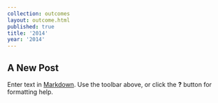 ```yaml
---
collection: outcomes
layout: outcome.html
published: true
title: '2014'
year: '2014'
---
```

## A New Post

Enter text in [Markdown](http://daringfireball.net/projects/markdown/). Use the toolbar above, or click the **?** button for formatting help.
